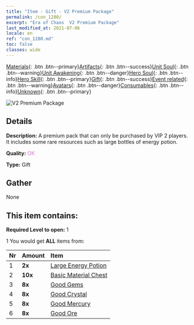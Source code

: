 ```yaml
---
title: "Item - Gift - V2 Premium Package"
permalink: /con_1280/
excerpt: "Era of Chaos  V2 Premium Package"
last_modified_at: 2021-07-06
locale: en
ref: "con_1280.md"
toc: false
classes: wide
---
```

 [Materials](/Items/){: .btn .btn--primary}[Artifacts](/Items/Artifacts/){: .btn .btn--success}[Unit Soul](/Items/UnitSoul/){: .btn .btn--warning}[Unit Awakening](/Items/UnitAwakening/){: .btn .btn--danger}[Hero Soul](/Items/HeroSoul/){: .btn .btn--info}[Hero Skill](/Items/HeroSkill/){: .btn .btn--primary}[Gift](/Items/Gift/){: .btn .btn--success}[Event related](/Items/Events/){: .btn .btn--warning}[Avatars](/Items/Avatars/){: .btn .btn--danger}[Consumables](/Items/Consumables/){: .btn .btn--info}[Unknown](/Items/Unknown/){: .btn .btn--primary}

 ![V2 Premium Package](/images/t/i_905002.png)

## Details
 **Description:** A premium pack that can only be purchased by VIP 2 players. It includes some rare resources such as large bottles of energy potion.

 **Quality:** <span style="color: #DA70D6">OK</span>

 **Type:** Gift

## Gather

  None

## This item contains:

 **Required Level to open:** 1

 1 You would get **ALL** items  from:

  | Nr | Amount |     Item    |
  |:---|:-------|:------------|
  | 1 |  **2x** | [Large Energy Potion](/Items/con_706/) |  | 
  | 2 |  **10x** | [Basic Material Chest](/Items/con_756/) |  | 
  | 3 |  **8x** | [Good Gems](/Items/mat_16/) |  | 
  | 4 |  **8x** | [Good Crystal](/Items/mat_17/) |  | 
  | 5 |  **8x** | [Good Mercury](/Items/mat_14/) |  | 
  | 6 |  **8x** | [Good Ore](/Items/mat_12/) |  | 
